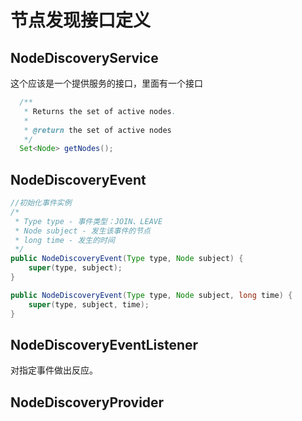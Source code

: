 # 节点发现接口定义

## NodeDiscoveryService

这个应该是一个提供服务的接口，里面有一个接口

```java
  /**
   * Returns the set of active nodes.
   *
   * @return the set of active nodes
   */
  Set<Node> getNodes();
```

## NodeDiscoveryEvent

```java
//初始化事件实例
/*
 * Type type - 事件类型：JOIN、LEAVE
 * Node subject - 发生该事件的节点
 * long time - 发生的时间
 */
public NodeDiscoveryEvent(Type type, Node subject) {
    super(type, subject);
}

public NodeDiscoveryEvent(Type type, Node subject, long time) {
    super(type, subject, time);
}

```

## NodeDiscoveryEventListener

对指定事件做出反应。

## NodeDiscoveryProvider

